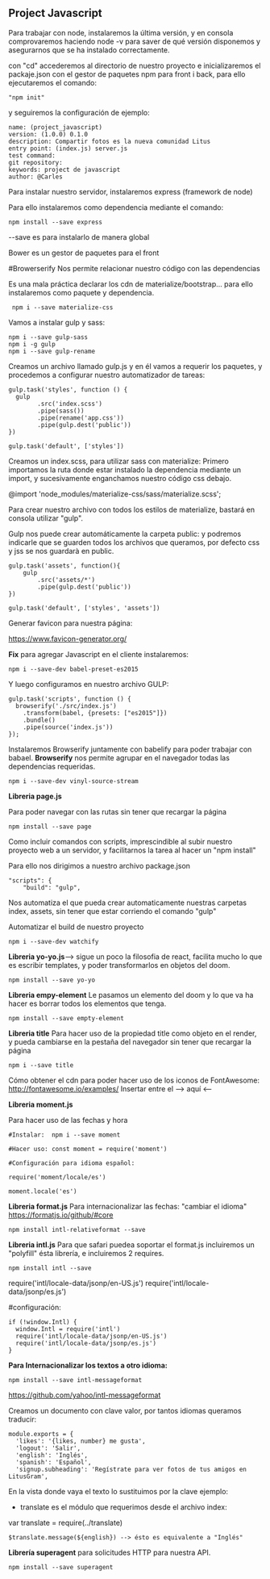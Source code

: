 ## Project Javascript

Para trabajar con node, instalaremos la última versión, y en consola comprovaremos haciendo node -v para saver de qué versión disponemos y asegurarnos que se ha instalado correctamente.

con "cd" accederemos al directorio de nuestro proyecto e inicializaremos el packaje.json con el gestor de paquetes npm para front i back, para ello ejecutaremos el comando:
```
"npm init"
```

y seguiremos la configuración de ejemplo:
```
name: (project_javascript)
version: (1.0.0) 0.1.0
description: Compartir fotos es la nueva comunidad Litus
entry point: (index.js) server.js
test command:
git repository:
keywords: project de javascript
author: @Carles
```

Para instalar nuestro servidor, instalaremos express (framework de node)

Para ello instalaremos como dependencia mediante el comando:

```
npm install --save express
```

--save es para instalarlo de manera global

Bower es un gestor de paquetes para el front

#Browerserify
Nos permite relacionar nuestro código con las dependencias

Es una mala práctica declarar los cdn de materialize/bootstrap... para ello instalaremos como paquete y dependencia.
```
 npm i --save materialize-css
```

Vamos a instalar gulp y sass: 
```
npm i --save gulp-sass
npm i -g gulp
npm i --save gulp-rename
```

Creamos un archivo llamado gulp.js y en él vamos a requerir los paquetes,
y procedemos a configurar nuestro automatizador de tareas:

```
gulp.task('styles', function () {
  gulp
        .src('index.scss')
        .pipe(sass())
        .pipe(rename('app.css'))
        .pipe(gulp.dest('public'))
})

gulp.task('default', ['styles'])
```

Creamos un index.scss, para utilizar sass con materialize:
Primero importamos la ruta donde estar instalado la dependencia mediante un import, y sucesivamente enganchamos nuestro código css debajo.

@import 'node_modules/materialize-css/sass/materialize.scss';

Para crear nuestro archivo con todos los estilos de materialize, bastará en consola utilizar "gulp".

Gulp nos puede crear automáticamente la carpeta public: y podremos indicarle que se guarden todos los archivos que queramos, por defecto css y jss se nos guardarà en public.  

```
gulp.task('assets', function(){
    gulp
        .src('assets/*')
        .pipe(gulp.dest('public'))
})

gulp.task('default', ['styles', 'assets'])
```

Generar favicon para nuestra página: 

https://www.favicon-generator.org/

**Fix** para agregar Javascript en el cliente instalaremos:

```
npm i --save-dev babel-preset-es2015
```

Y luego configuramos en nuestro archivo GULP:

```
gulp.task('scripts', function () {
  browserify('./src/index.js')
    .transform(babel, {presets: ["es2015"]})
    .bundle()
    .pipe(source('index.js'))
});
```

Instalaremos Browserify juntamente con babelify para poder trabajar con babael.
**Browserify** nos permite agrupar en el navegador todas las dependencias requeridas.

```
npm i --save-dev vinyl-source-stream
```

**Libreria page.js**

Para poder navegar con las rutas sin tener que recargar la página

```
npm install --save page
```

Como incluir comandos con scripts, imprescindible al subir nuestro proyecto web a un servidor, y facilitarnos la tarea al hacer un "npm install" 

Para ello nos dirigimos a nuestro archivo package.json
```
"scripts": {
    "build": "gulp",
```

Nos automatiza el que pueda crear automaticamente nuestras carpetas index, assets, sin tener que estar corriendo el comando "gulp"

Automatizar el build de nuestro proyecto

```
npm i --save-dev watchify
```

**Libreria yo-yo.js**--> sigue un poco la filosofia de react, facilita mucho lo que es escribir templates, y poder transformarlos en objetos del doom. 

```
npm install --save yo-yo
```

**Libreria empy-element**
Le pasamos un elemento del doom y lo que va ha hacer es borrar todos los elementos que tenga.

```
npm install --save empty-element

```

**Libreria title**
Para hacer uso de la propiedad title como objeto en el render, y pueda cambiarse en la pestaña del navegador sin tener que recargar la página
```
npm i --save title
```

Cómo obtener el cdn para poder hacer uso de los iconos de FontAwesome: http://fontawesome.io/examples/
 Insertar entre el <head> --> aquí <--</head>
<link href="https://maxcdn.bootstrapcdn.com/font-awesome/4.4.0/css/font-awesome.min.css" rel="stylesheet">

**Libreria moment.js**

Para hacer uso de las fechas y hora

```
#Instalar:  npm i --save moment

#Hacer uso: const moment = require('moment')

#Configuración para idioma español: 

require('moment/locale/es')

moment.locale('es')
```


**Libreria format.js**
Para internacionalizar las fechas: "cambiar el idioma" 
https://formatjs.io/github/#core
```
npm install intl-relativeformat --save
```

**Libreria intl.js**
Para que safari puedea soportar el format.js incluiremos un "polyfill" ésta librería, e incluiremos 2 requires.

```
npm install intl --save
```

require('intl/locale-data/jsonp/en-US.js')
require('intl/locale-data/jsonp/es.js')

#configuración:
```
if (!window.Intl) {
  window.Intl = require('intl')
  require('intl/locale-data/jsonp/en-US.js')
  require('intl/locale-data/jsonp/es.js')
}
```

**Para Internacionalizar los textos a otro idioma:** 
```
npm install --save intl-messageformat
```
https://github.com/yahoo/intl-messageformat

Creamos un documento con clave valor, por tantos idiomas queramos traducir:

```
module.exports = {
  'likes': '{likes, number} me gusta',
  'logout': 'Salir',
  'english': 'Inglés',
  'spanish': 'Español',
  'signup.subheading': 'Regístrate para ver fotos de tus amigos en LitusGram',
```

En la vista donde vaya el texto lo sustituimos por la clave ejemplo:

* translate es el módulo que requerimos desde el archivo index:

var translate =  require(../translate)
```
$translate.message(${english}) --> ésto es equivalente a "Inglés"
```

**Librería superagent** para solicitudes HTTP para nuestra API.

```
npm install --save superagent
```

